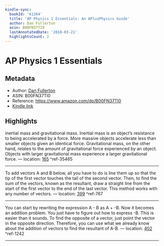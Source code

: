 ```yaml
---
kindle-sync:
  bookId: '61264'
  title: 'AP Physics 1 Essentials: An APlusPhysics Guide'
  author: Dan Fullerton
  asin: B00FN37TI0
  lastAnnotatedDate: '2018-03-21'
  highlightsCount: 3
---
```

# AP Physics 1 Essentials
## Metadata
* Author: [Dan Fullerton](https://www.amazon.comundefined)
* ASIN: B00FN37TI0
* Reference: https://www.amazon.com/dp/B00FN37TI0
* [Kindle link](kindle://book?action=open&asin=B00FN37TI0)

## Highlights
inertial mass and gravitational mass. Inertial mass is an object’s resistance to being accelerated by a force. More massive objects accelerate less than smaller objects given an identical force. Gravitational mass, on the other hand, relates to the amount of gravitational force experienced by an object. Objects with larger gravitational mass experience a larger gravitational force. — location: [165](kindle://book?action=open&asin=B00FN37TI0&location=165) ^ref-35465

---
To add vectors A and B below, all you have to do is line them up so that the tip of the first vector touches the tail of the second vector. Then, to find the sum of the vectors, known as the resultant, draw a straight line from the start of the first vector to the end of the last vector. This method works with any number of vectors. — location: [399](kindle://book?action=open&asin=B00FN37TI0&location=399) ^ref-767

---
You can start by rewriting the expression A - B as A + -B. Now it becomes an addition problem. You just have to figure out how to express -B. This is easier than it sounds. To find the opposite of a vector, just point the vector in the opposite direction. Therefore, you can use what we already know about the addition of vectors to find the resultant of A-B. — location: [402](kindle://book?action=open&asin=B00FN37TI0&location=402) ^ref-1242

---
